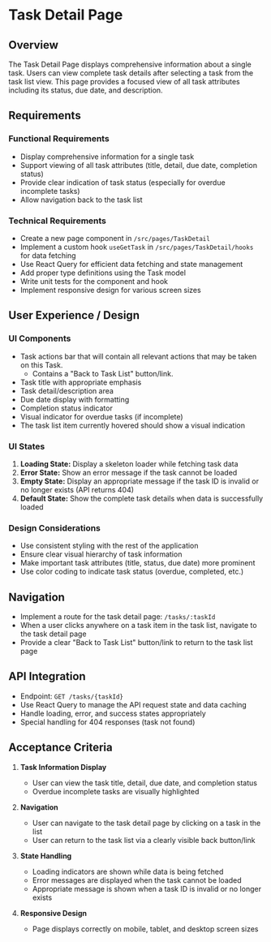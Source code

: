 # Task Detail Page

## Overview

The Task Detail Page displays comprehensive information about a single task. Users can view complete task details after selecting a task from the task list view. This page provides a focused view of all task attributes including its status, due date, and description.

## Requirements

### Functional Requirements

- Display comprehensive information for a single task
- Support viewing of all task attributes (title, detail, due date, completion status)
- Provide clear indication of task status (especially for overdue incomplete tasks)
- Allow navigation back to the task list

### Technical Requirements

- Create a new page component in `/src/pages/TaskDetail`
- Implement a custom hook `useGetTask` in `/src/pages/TaskDetail/hooks` for data fetching
- Use React Query for efficient data fetching and state management
- Add proper type definitions using the Task model
- Write unit tests for the component and hook
- Implement responsive design for various screen sizes

## User Experience / Design

### UI Components

- Task actions bar that will contain all relevant actions that may be taken on this Task.
  - Contains a "Back to Task List" button/link.
- Task title with appropriate emphasis
- Task detail/description area
- Due date display with formatting
- Completion status indicator
- Visual indicator for overdue tasks (if incomplete)
- The task list item currently hovered should show a visual indication

### UI States

1. **Loading State:** Display a skeleton loader while fetching task data
2. **Error State:** Show an error message if the task cannot be loaded
3. **Empty State:** Display an appropriate message if the task ID is invalid or no longer exists (API returns 404)
4. **Default State:** Show the complete task details when data is successfully loaded

### Design Considerations

- Use consistent styling with the rest of the application
- Ensure clear visual hierarchy of task information
- Make important task attributes (title, status, due date) more prominent
- Use color coding to indicate task status (overdue, completed, etc.)

## Navigation

- Implement a route for the task detail page: `/tasks/:taskId`
- When a user clicks anywhere on a task item in the task list, navigate to the task detail page
- Provide a clear "Back to Task List" button/link to return to the task list page

## API Integration

- Endpoint: `GET /tasks/{taskId}`
- Use React Query to manage the API request state and data caching
- Handle loading, error, and success states appropriately
- Special handling for 404 responses (task not found)

## Acceptance Criteria

1. **Task Information Display**

   - User can view the task title, detail, due date, and completion status
   - Overdue incomplete tasks are visually highlighted

2. **Navigation**

   - User can navigate to the task detail page by clicking on a task in the list
   - User can return to the task list via a clearly visible back button/link

3. **State Handling**

   - Loading indicators are shown while data is being fetched
   - Error messages are displayed when the task cannot be loaded
   - Appropriate message is shown when a task ID is invalid or no longer exists

4. **Responsive Design**
   - Page displays correctly on mobile, tablet, and desktop screen sizes
